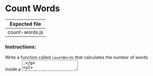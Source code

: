 # Count Words

| Expected file  |
| -------------- |
| count-words.js |

### Instructions:

Write a function called `countWords` that calculates the number of words inside a <textarea>.

- The function should accept the ID of a <textarea>.
- It should return the number of words, defined as space-separated strings.

> You only need to create and submit the `count-words.js` file, which you can be checked locally with provided HTML file:

- [count-words.html](https://github.com/alem-platform/sprint-js/blob/main/story07/count-words/count-words.html)

> Feel free to modify provided file according to your needs, and don't forget to link your solution to the HTML file. If necessary, you can add your own CSS file.

### Expected Function:

```js
function countWords(textareaId) {
  //...
}
```
